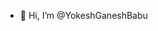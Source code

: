 - 👋 Hi, I’m @YokeshGaneshBabu


<!---
YokeshGaneshBabu/YokeshGaneshBabu is a ✨ special ✨ repository because its `README.md` (this file) appears on your GitHub profile.
You can click the Preview link to take a look at your changes.
--->
